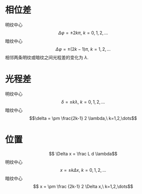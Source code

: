 # 相位差

明纹中心 $$\Delta \varphi = \pm 2k\pi,\ k = 0,1,2,\dots$$
暗纹中心 $$\Delta \varphi = \pm (2k-1)\pi,\ k=1,2,\dots$$
相邻两条明纹或暗纹之间光程差的变化为 $\lambda$. 

# 光程差

明纹中心 $$\delta = \pm k\lambda,\ k = 0,1,2,\dots$$
暗纹中心 $$\delta = \pm \frac{2k-1} 2 \lambda,\ k=1,2,\dots$$

# 位置

$$ \Delta x = \frac L d \lambda$$
明纹中心 $$ x= \pm k\Delta x,\ k = 0,1,2,\dots$$
暗纹中心 $$ x = \pm \frac {2k-1} 2 \Delta x,\ k=1,2,\dots$$
